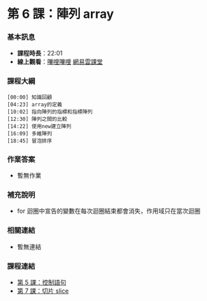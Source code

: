第 6 課：陣列 array
==========================

### 基本訊息

- **課程時長**：22:01
- **線上觀看**：[嗶哩嗶哩](https://www.bilibili.com/video/BV1134y1m7pS/) [網易雲課堂](http://study.163.com/course/courseLearn.htm?courseId=306002#/learn/video?lessonId=421017&courseId=306002)

### 課程大綱

	[00:00] 知識回顧
	[04:23] array的定義
	[10:02] 指向陣列的指標和指標陣列
	[12:30] 陣列之間的比較
	[14:22] 使用new建立陣列
	[16:09] 多維陣列
	[18:45] 冒泡排序
	
### 作業答案

- 暫無作業

### 補充說明

- for 迴圈中宣告的變數在每次迴圈結束都會消失，作用域只在當次迴圈

### 相關連結

- 暫無連結

### 課程連結

- [第 5 課：控制語句](lecture5.md)
- [第 7 課：切片 slice](lecture7.md)

